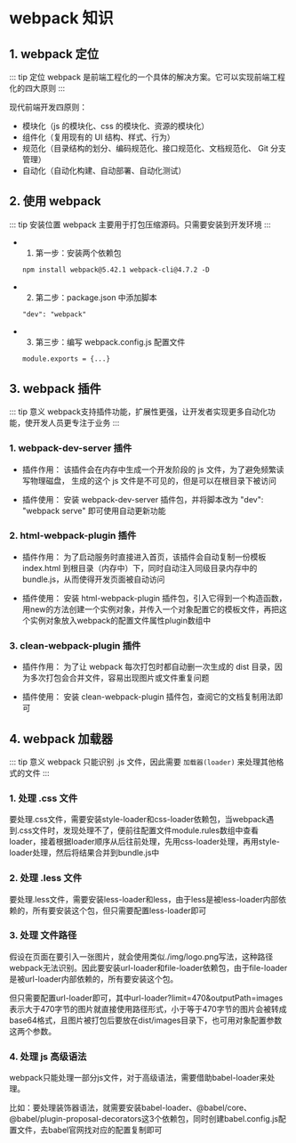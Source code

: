 # webpack 知识
## 1. webpack 定位

::: tip 定位
webpack 是前端工程化的一个具体的解决方案。它可以实现前端工程化的四大原则
:::

现代前端开发四原则：
- 模块化（js 的模块化、css 的模块化、资源的模块化）
- 组件化（复用现有的 UI 结构、样式、行为）
- 规范化（目录结构的划分、编码规范化、接口规范化、文档规范化、 Git 分支管理）
- 自动化（自动化构建、自动部署、自动化测试）

## 2. 使用 webpack

::: tip 安装位置
webpack 主要用于打包压缩源码。只需要安装到开发环境
:::
- 1. 第一步：安装两个依赖包
    ```xml
    npm install webpack@5.42.1 webpack-cli@4.7.2 -D
    ```
- 2. 第二步：package.json 中添加脚本
    ```xml
    "dev": "webpack"
    ```
- 3. 第三步：编写 webpack.config.js 配置文件
    ```xml
    module.exports = {...}
    ```

## 3. webpack 插件
::: tip 意义
webpack支持插件功能，扩展性更强，让开发者实现更多自动化功能，使开发人员更专注于业务
:::

### 1. webpack-dev-server 插件
- 插件作用：
    该插件会在内存中生成一个开发阶段的 js 文件，为了避免频繁读写物理磁盘，
    生成的这个 js 文件是不可见的，但是可以在根目录下被访问

- 插件使用：
    安装 webpack-dev-server 插件包，并将脚本改为 "dev": "webpack serve" 即可使用自动更新功能

### 2. html-webpack-plugin 插件
- 插件作用：
    为了启动服务时直接进入首页，该插件会自动复制一份模板 index.html 到根目录（内存中）下，同时自动注入同级目录内存中的 bundle.js，从而使得开发页面被自动访问

- 插件使用：
    安装 html-webpack-plugin 插件包，引入它得到一个构造函数，用new的方法创建一个实例对象，并传入一个对象配置它的模板文件，再把这个实例对象放入webpack的配置文件属性plugin数组中

### 3. clean-webpack-plugin 插件
- 插件作用：
    为了让 webpack 每次打包时都自动删一次生成的 dist 目录，因为多次打包会合并文件，容易出现图片或文件重复问题

- 插件使用：
    安装 clean-webpack-plugin 插件包，查阅它的文档复制用法即可

## 4. webpack 加载器
::: tip 意义
webpack 只能识别 .js 文件，因此需要 `加载器(loader)` 来处理其他格式的文件
:::
### 1. 处理 .css 文件

要处理.css文件，需要安装style-loader和css-loader依赖包，当webpack遇到.css文件时，发现处理不了，便前往配置文件module.rules数组中查看loader，接着根据loader顺序从后往前处理，先用css-loader处理，再用style-loader处理，然后将结果合并到bundle.js中

### 2. 处理 .less 文件
要处理.less文件，需要安装less-loader和less，由于less是被less-loader内部依赖的，所有要安装这个包，但只需要配置less-loader即可


### 3. 处理 文件路径
假设在页面在要引入一张图片，就会使用类似./img/logo.png写法，这种路径webpack无法识别。因此要安装url-loader和file-loader依赖包，由于file-loader是被url-loader内部依赖的，所有要安装这个包。

但只需要配置url-loader即可，其中url-loader?limit=470&outputPath=images表示大于470字节的图片就直接使用路径形式，小于等于470字节的图片会被转成base64格式，且图片被打包后要放在dist/images目录下，也可用对象配置参数这两个参数。

### 4. 处理 js 高级语法
webpack只能处理一部分js文件，对于高级语法，需要借助babel-loader来处理。

比如：要处理装饰器语法，就需要安装babel-loader、@babel/core、@babel/plugin-proposal-decorators这3个依赖包，同时创建babel.config.js配置文件，去babel官网找对应的配置复制即可